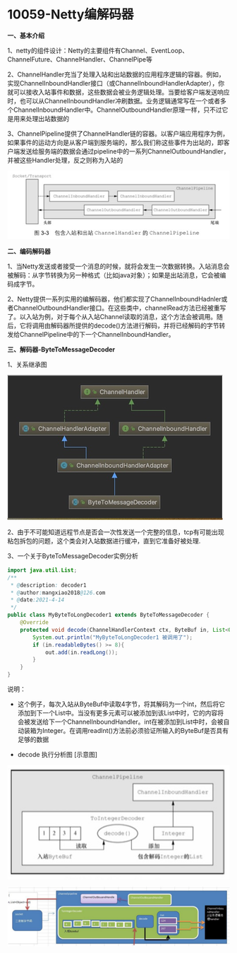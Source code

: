 # 10059-Netty编解码器

**一、基本介绍**

1、netty的组件设计：Netty的主要组件有Channel、EventLoop、ChannelFuture、ChannelHandler、ChannelPipe等

2、ChannelHandler充当了处理入站和出站数据的应用程序逻辑的容器。例如，实现ChannelInboundHandler接口（或ChannelInboundHandlerAdapter），你就可以接收入站事件和数据，这些数据会被业务逻辑处理。当要给客户端发送响应时，也可以从ChannelInboundHandler冲刷数据。业务逻辑通常写在一个或者多个ChannelInboundHandler中。ChannelOutboundHandler原理一样，只不过它是用来处理出站数据的

3、ChannelPipeline提供了ChannelHandler链的容器。以客户端应用程序为例，如果事件的运动方向是从客户端到服务端的，那么我们称这些事件为出站的，即客户端发送给服务端的数据会通过pipeline中的一系列ChannelOutboundHandler，并被这些Handler处理，反之则称为入站的

![10059-1](images/10059-1.jpg)

**二、编码解码器**

1、当Netty发送或者接受一个消息的时候，就将会发生一次数据转换。入站消息会被解码：从字节转换为另一种格式（比如java对象）；如果是出站消息，它会被编码成字节。

2、Netty提供一系列实用的编解码器，他们都实现了ChannelInboundHadnler或者ChannelOutboundHandler接口。在这些类中，channelRead方法已经被重写了。以入站为例，对于每个从入站Channel读取的消息，这个方法会被调用。随后，它将调用由解码器所提供的decode()方法进行解码，并将已经解码的字节转发给ChannelPipeline中的下一个ChannelInboundHandler。

**三、解码器-ByteToMessageDecoder**

1、关系继承图

![10059-2](images/10059-2.jpg)

2、由于不可能知道远程节点是否会一次性发送一个完整的信息，tcp有可能出现粘包拆包的问题，这个类会对入站数据进行缓冲，直到它准备好被处理.

3、一个关于ByteToMessageDecoder实例分析

```java
import java.util.List;
/**
 * @description: decoder1
 * @author:mangxiao2018@126.com
 * @date:2021-4-14
 */
public class MyByteToLongDecoder1 extends ByteToMessageDecoder {
    @Override
    protected void decode(ChannelHandlerContext ctx, ByteBuf in, List<Object> out) throws Exception {
        System.out.println("MyByteToLongDecoder1 被调用了");
        if (in.readableBytes() >= 8){
            out.add(in.readLong());
        }
    }
}
```

说明：

- 这个例子，每次入站从ByteBuf中读取4字节，将其解码为一个int，然后将它添加到下一个List中。当没有更多元素可以被添加到该List中时，它的内容将会被发送给下一个ChannelInboundHandler。int在被添加到List中时，会被自动装箱为Integer。在调用readInt()方法前必须验证所输入的ByteBuf是否具有足够的数据

- decode 执行分析图 [示意图]

![10059-3](images/10059-3.jpg)

![10059-4](images/10059-4.jpg)